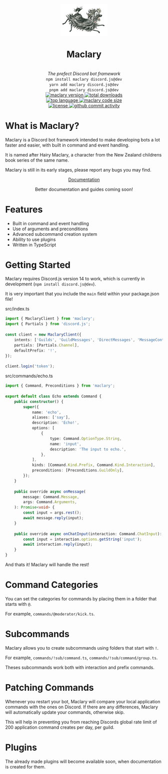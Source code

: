 <div align="center">
    <img alt="hairy maclary" src=".github/assets/maclary.png" width="30%"/>
    <h1>Maclary</h1><br/>
    <i>The prefect Discord bot framework</i><br/>
    <code>npm install maclary discord.js@dev</code><br/>
    <code>yarn add maclary discord.js@dev</code/><br/>
    <code>pnpm add maclary discord.js@dev</code>
</div>

<div align="center">
    <!-- row 1 -->
    <a href="https://github.com/maclary">
        <img alt="maclary version" src="https://img.shields.io/badge/version-0.1.0-red"/>
    </a>
    <a href="https://npmjs.com/package/maclary">
        <img alt="total downloads" src="https://img.shields.io/npm/dt/maclary"/>
    </a><br/>
    <!-- row 2 -->
    <a href="https://github.com/maclary/maclary/">
        <img alt="top language" src="https://img.shields.io/github/languages/top/maclary/maclary">
    </a>
    <a href="https://bundlephobia.com/package/maclary">
        <img alt="maclary code size" src="https://img.shields.io/bundlephobia/minzip/maclary?label=code%20size">
    </a><br/>
    <!-- row 3 -->
    <a href="https://github.com/maclary/maclary/blob/main/LICENSE">
        <img alt="license" src="https://img.shields.io/npm/l/maclary">
    </a>
    <a href="https://github.com/maclary/maclary/">
        <img alt="github commit activity" src="https://img.shields.io/github/commit-activity/m/maclary/maclary">
    </a>
</div>

# What is Maclary?

Maclary is a Discord bot framework intended to make developing bots a lot faster and easier, with built in command and event handling.

It is named after Hairy Maclary, a character from the New Zealand childrens book series of the same name.

Maclary is still in its early stages, please report any bugs you may find.

<div align="center">
    <a href="https://maclary.github.io/maclary">Documentation</a>
    <p>Better documentation and guides coming soon!</p>
</div>

# Features

-   Built in command and event handling
-   Use of arguments and preconditions
-   Advanced subcommand creation system
-   Ability to use plugins
-   Written in TypeScript

# Getting Started

Maclary requires Discord.js version 14 to work, which is currently in development (`npm install discord.js@dev`).

It is very important that you include the `main` field within your package.json file!

src/index.ts

```ts
import { MaclaryClient } from 'maclary';
import { Partials } from 'discord.js';

const client = new MaclaryClient({
    intents: ['Guilds', 'GuildMessages', 'DirectMessages', 'MessageContent'],
    partials: [Partials.Channel],
    defaultPrefix: '!',
});

client.login('token');
```

src/commands/echo.ts

```ts
import { Command, Preconditions } from 'maclary';

export default class Echo extends Command {
    public constructor() {
        super({
            name: 'echo',
            aliases: ['say'],
            description: 'Echo!',
            options: [
                {
                    type: Command.OptionType.String,
                    name: 'input',
                    description: 'The input to echo.',
                },
            ],
            kinds: [Command.Kind.Prefix, Command.Kind.Interaction],
            preconditions: [Preconditions.GuildOnly],
        });
    }

    public override async onMessage(
        message: Command.Message,
        args: Command.Arguments,
    ): Promise<void> {
        const input = args.rest();
        await message.reply(input);
    }

    public override async onChatInput(interaction: Command.ChatInput): Promise<void> {
        const input = interaction.options.getString('input');
        await interaction.reply(input);
    }
}
```

And thats it! Maclary will handle the rest!

# Command Categories

You can set the categories for commands by placing them in a folder that starts with `@`.

For example, `commands/@moderator/kick.ts`.

# Subcommands

Maclary allows you to create subcommands using folders that start with `!`.

For example, `commands/!sub/command.ts`, `commands/!sub/command/group.ts`.

Theses subcommands work both with interaction and prefix commands.

# Patching Commands

Whenever you restart your bot, Maclary will compare your local application commands with the ones on Discord. If there are any differences, Maclary will automatically update your commands, otherwise skip.

This will help in preventing you from reaching Discords global rate limit of 200 application command creates per day, per guild.

# Plugins

The already made plugins will become available soon, when documentation is created for them.
